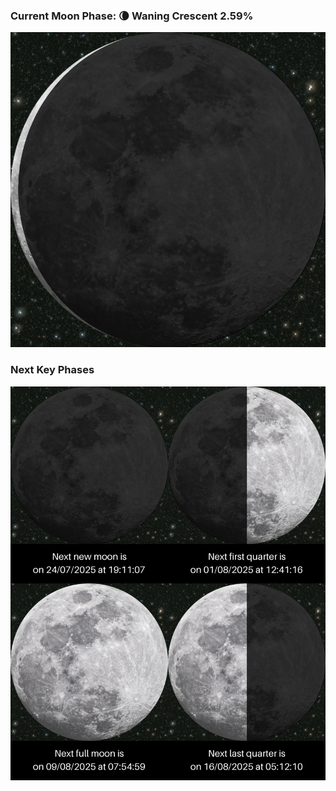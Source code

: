 ### Current Moon Phase: 🌘 Waning Crescent 2.59%
![Moon Phase](moonphase.png)
### Next Key Phases
![Gallery](gallery.png)